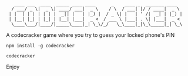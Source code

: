 ```
   ____ ___  ____  _____ ____ ____      _    ____ _  _______ ____  
  / ___/ _ \|  _ \| ____/ ___|  _ \    / \  / ___| |/ / ____|  _ \ 
 | |  | | | | | | |  _|| |   | |_) |  / _ \| |   | ' /|  _| | |_) |
 | |__| |_| | |_| | |__| |___|  _ <  / ___ \ |___| . \| |___|  _ < 
  \____\___/|____/|_____\____|_| \_\/_/   \_\____|_|\_\_____|_| \_\
```                                                                

A codecracker game where you try to guess your locked phone's PIN


```
npm install -g codecracker

codecracker

```

Enjoy
